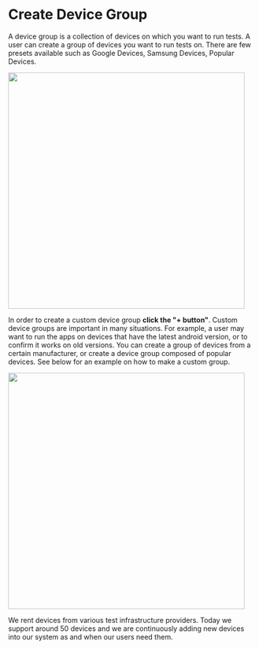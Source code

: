 # Create Device Group

A device group is a collection of devices on which you want to run tests. A user can create a group of devices you want to run tests on. There are few presets available such as Google Devices, Samsung Devices, Popular Devices.

<img src="../dashboard-img/5.png" height="480px" />

In order to create a custom device group **click the "+ button"**. Custom device groups are important in many situations. For example, a user may want to run the apps on devices that have the latest android version, or to confirm it works on old versions. You can create a group of devices from a certain manufacturer, or create a device group composed of popular devices. See below for an example on how to make a custom group.

<img src="../dashboard-img/9.png" height="480px" />


We rent devices from various test infrastructure providers. Today we support around 50 devices and we are continuously adding new devices into our system as and when our users need them.